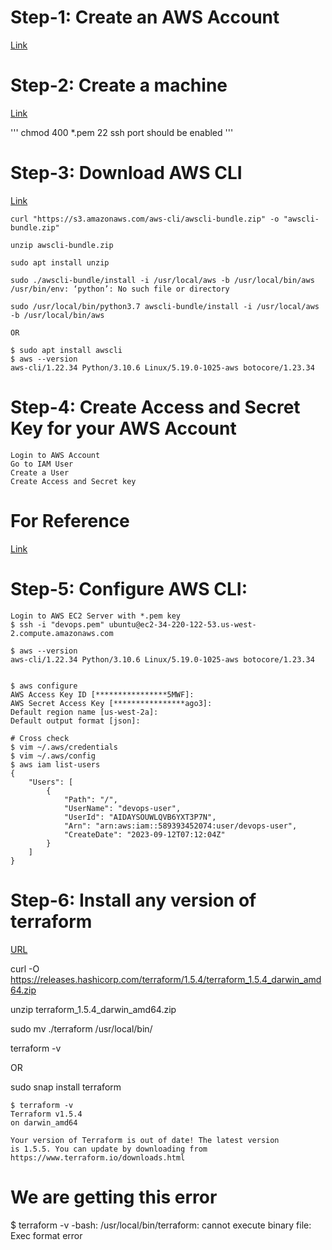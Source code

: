 # Step-1: Create an AWS Account

[Link](https://portal.aws.amazon.com/billing/signup#/start/email)


# Step-2: Create a machine

[Link](https://aws.amazon.com/getting-started/hands-on/launch-connect-to-amazon-ec2-mac-instance/)

'''
chmod 400 *.pem
22 ssh port should be enabled
'''

# Step-3: Download AWS CLI 

[Link](https://docs.aws.amazon.com/cli/v1/userguide/install-linux.html)

```
curl "https://s3.amazonaws.com/aws-cli/awscli-bundle.zip" -o "awscli-bundle.zip"

unzip awscli-bundle.zip

sudo apt install unzip

sudo ./awscli-bundle/install -i /usr/local/aws -b /usr/local/bin/aws
/usr/bin/env: ‘python’: No such file or directory

sudo /usr/local/bin/python3.7 awscli-bundle/install -i /usr/local/aws -b /usr/local/bin/aws

OR

$ sudo apt install awscli
$ aws --version
aws-cli/1.22.34 Python/3.10.6 Linux/5.19.0-1025-aws botocore/1.23.34
```

# Step-4: Create Access and Secret Key for your AWS Account

```
Login to AWS Account 
Go to IAM User
Create a User 
Create Access and Secret key 
```

# For Reference
[Link](https://docs.aws.amazon.com/IAM/latest/UserGuide/id_credentials_access-keys.html)


# Step-5: Configure AWS CLI:

```
Login to AWS EC2 Server with *.pem key
$ ssh -i "devops.pem" ubuntu@ec2-34-220-122-53.us-west-2.compute.amazonaws.com

$ aws --version
aws-cli/1.22.34 Python/3.10.6 Linux/5.19.0-1025-aws botocore/1.23.34


$ aws configure
AWS Access Key ID [****************5MWF]: 
AWS Secret Access Key [****************ago3]: 
Default region name [us-west-2a]: 
Default output format [json]:

# Cross check 
$ vim ~/.aws/credentials
$ vim ~/.aws/config
$ aws iam list-users
{
    "Users": [
        {
            "Path": "/",
            "UserName": "devops-user",
            "UserId": "AIDAYSOUWLQVB6YXT3P7N",
            "Arn": "arn:aws:iam::589393452074:user/devops-user",
            "CreateDate": "2023-09-12T07:12:04Z"
        }
    ]
}
```

# Step-6: Install any version of terraform 

[URL](https://releases.hashicorp.com/terraform/)

curl -O https://releases.hashicorp.com/terraform/1.5.4/terraform_1.5.4_darwin_amd64.zip

unzip terraform_1.5.4_darwin_amd64.zip 

sudo mv ./terraform /usr/local/bin/

terraform -v

OR

sudo snap install terraform

```
$ terraform -v
Terraform v1.5.4
on darwin_amd64

Your version of Terraform is out of date! The latest version
is 1.5.5. You can update by downloading from https://www.terraform.io/downloads.html
```

# We are getting this error

$ terraform -v
-bash: /usr/local/bin/terraform: cannot execute binary file: Exec format error